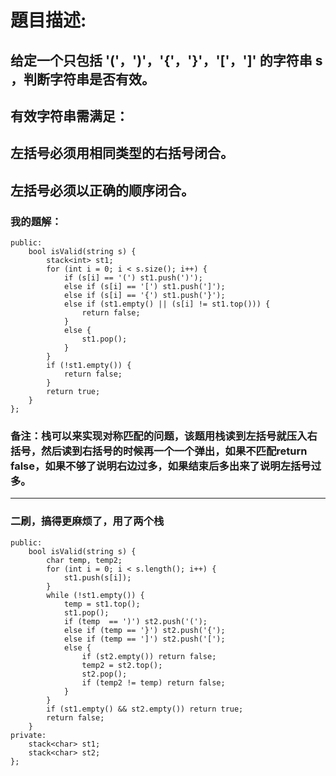 # 題目描述:
## 给定一个只包括 '('，')'，'{'，'}'，'['，']' 的字符串 s ，判断字符串是否有效。
## 有效字符串需满足：
## 左括号必须用相同类型的右括号闭合。
## 左括号必须以正确的顺序闭合。
### 我的題解：
```class Solution {
public:
    bool isValid(string s) {
        stack<int> st1;
        for (int i = 0; i < s.size(); i++) {
            if (s[i] == '(') st1.push(')');
            else if (s[i] == '[') st1.push(']');
            else if (s[i] == '{') st1.push('}');
            else if (st1.empty() || (s[i] != st1.top())) {
                return false;
            }
            else {
                st1.pop();
            }
        }
        if (!st1.empty()) {
            return false;
        }
        return true;
    }
};
```
### **备注**：栈可以来实现对称匹配的问题，该题用栈读到左括号就压入右括号，然后读到右括号的时候再一个一个弹出，如果不匹配return false，如果不够了说明右边过多，如果结束后多出来了说明左括号过多。
***
### 二刷，搞得更麻烦了，用了两个栈
```class Solution {
public:
    bool isValid(string s) {
        char temp, temp2;
        for (int i = 0; i < s.length(); i++) {
            st1.push(s[i]);
        }
        while (!st1.empty()) {
            temp = st1.top();
            st1.pop();
            if (temp  == ')') st2.push('(');
            else if (temp == '}') st2.push('{');
            else if (temp == ']') st2.push('[');
            else {
                if (st2.empty()) return false;
                temp2 = st2.top();
                st2.pop();
                if (temp2 != temp) return false;
            }
        }
        if (st1.empty() && st2.empty()) return true;
        return false;
    }
private:
    stack<char> st1;
    stack<char> st2;
};
```